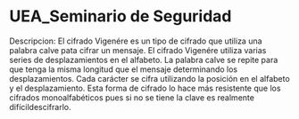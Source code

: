 # UEA_Seminario de Seguridad

<p>
Descripcion: El cifrado Vigenére es un tipo de cifrado que utiliza una palabra calve pata cifrar un mensaje. El cifrado Vigenére utiliza varias series de desplazamientos en el alfabeto.
La palabra calve se repite para que tenga la misma longitud que el mensaje determinando los desplazamientos.
Cada carácter se cifra utilizando la posición en el alfabeto y el desplazamiento. Esta forma de cifrado lo hace más resistente que los cifrados monoalfabéticos pues si no se tiene la clave es realmente difícildescifrarlo.
</p>
